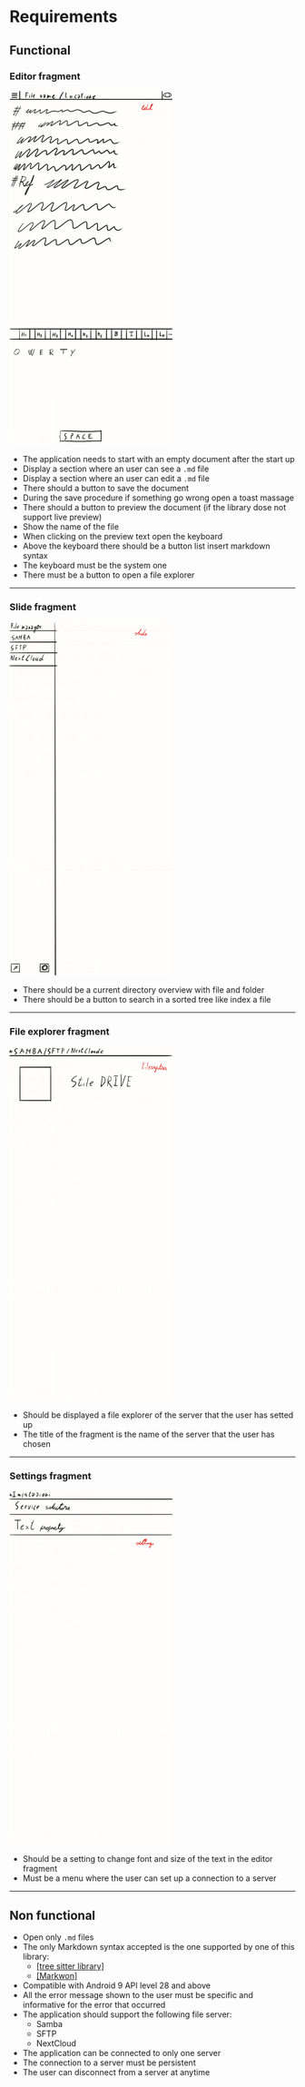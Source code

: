 # Requirements
## Functional
### Editor fragment
<img alt="editor fragment image" src="/docs/assets/editor_fragment.png" style="width: 76mm;">

- The application needs to start with an empty document after the start up 
- Display a section where an user can see a `.md` file
- Display a section where an user can edit a `.md` file
- There should a button to save the document
- During the save procedure if something go wrong open a toast massage
- There should a button to preview the document (if the library dose not support live preview)
- Show the name of the file
- When clicking on the preview text open the keyboard
- Above the keyboard there should be a button list insert markdown syntax
- The keyboard must be the system one
- There must be a button to open a file explorer

-------------------------------------------------------------------------------

### Slide fragment
<img alt="slide menu fragment image" src="/docs/assets/slide_menu_fragment.png" style="width: 76mm;">

- There should be a current directory overview with file and folder
- There should be a button to search in a sorted tree like index a file

-------------------------------------------------------------------------------

### File explorer fragment
<img alt="file explorer fragment image" src="/docs/assets/file_explorer_fragment.png" style="width: 76mm;">

- Should be displayed a file explorer of the server that the user has setted up
- The title of the fragment is the name of the server that the user has chosen

-------------------------------------------------------------------------------

### Settings fragment
<img alt="settings fragment image" src="/docs/assets/settings_fragment.png" style="width: 76mm;">

- Should be a setting to change font and size of the text in the editor fragment
- Must be a menu where the user can set up a connection to a server 

-------------------------------------------------------------------------------

## Non functional
- Open only `.md` files
- The only Markdown syntax accepted is the one supported by one of this library:
  - [[tree sitter library]](https://github.com/MDeiml/tree-sitter-markdown)
  - [[Markwon]](https://github.com/noties/Markwon)
- Compatible with Android 9 API level 28 and above
- All the error message shown to the user must be specific and informative for the error that occurred
- The application should support the following file server:
  - Samba
  - SFTP
  - NextCloud
- The application can be connected to only one server
- The connection to a server must be persistent
- The user can disconnect from a server at anytime
